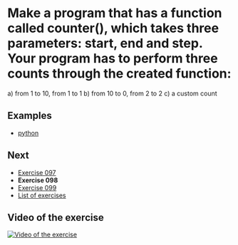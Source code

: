 # Make a program that has a function called counter(), which takes three parameters: start, end and step. Your program has to perform three counts through the created function:

a) from 1 to 10, from 1 to 1
b) from 10 to 0, from 2 to 2
c) a custom count

## Examples

- [python](python)

## Next

- [Exercise 097](../097)
- **Exercise 098**
- [Exercise 099](../099)
- [List of exercises](../)

## Video of the exercise

[![Video of the exercise](https://img.youtube.com/vi/DCBlt_z2UOE/maxresdefault.jpg)](https://youtu.be/DCBlt_z2UOE)
